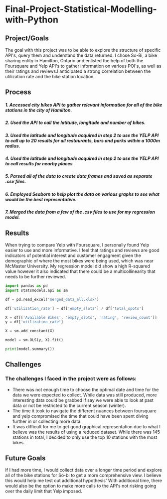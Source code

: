 # Final-Project-Statistical-Modelling-with-Python

## Project/Goals 
The goal with this project was to be able to explore the structure of specific API's, query them and understand the data returned. I chose So-Bi, a bike sharing entity in Hamilton, Ontario and enlisted the help of both the Foursquare and Yelp API's to gather information on various POI's, as well as their ratings and reviews.I anticipated a strong correlation between the utilization rate and the bike station location.  


## Process 
##### 1. Accessed city bikes API to gather relevant information for all of the bike stations in the city of Hamilton. 
##### 2. Used the API to call the latitude, longitude and number of bikes.
##### 3. Used the latitude and longitude acquired in step 2 to use the YELP API to call up to 20 results for all restaurants, bars and parks within a 1000m radius.
##### 4. Used the latitude and longitude acquired in step 2 to use the YELP API to call results for nearby places
##### 5. Parsed all of the data to create data frames and saved as separate .csv files.
##### 6. Employed Seaborn to help plot the data on various graphs to see what would be the best representative.
##### 7. Merged the data from a few of the .csv files to use for my regression model. 


## Results 
When trying to compare Yelp with Foursquare, I personally found Yelp easier to use and more informative. I feel that ratings and reviews are good indicators of potential interest and customer engagment given the demographic of where the most bikes were being used, which was near McMaster University. My regression model did show a high R-squared value however it also indicated that there could be a multicollinearity that needs to be further reviewed. 

```python
import pandas as pd
import statsmodels.api as sm

df = pd.read_excel('merged_data_all.xlsx')  

df['utilization_rate'] = df['empty_slots'] / df['total_spots']

X = df[['Available Bikes', 'empty_slots', 'rating', 'review_count']]
y = df['utilization_rate']

X = sm.add_constant(X)

model = sm.OLS(y, X).fit()

print(model.summary())
```



## Challenges  
### The challenges I faced in the project were as follows:
 - There was not enough time to choose the optimal date and time for the data we were expected to collect. While data was still produced, more interesting data could be grabbed if say we were able to look at past data or not be restricted to the current season (winter).
 - The time it took to navigate the different nuances between foursquare and yelp compromised the time that could have been spent diving further in or collecting more data.
 - It was difficult for me to get good graphical representation due to what I believe was the results of using a reduced dataset. While there was 145 stations in total, I decided to only use the top 10 stations with the most bikes.


## Future Goals 
If I had more time, I would collect data over a longer time period and explore all of the bike stations for So-bi to get a more comprehensive view. I believe this would help me test out additional hypothesis' With additional time, there would also be the option to make more calls to the API's not risking going over the daily limit that Yelp imposed. 
